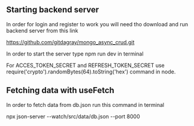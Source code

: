 ## Starting backend server
In order for login and register to work you will need tho download and run backend server from this link

https://github.com/gitdagray/mongo_async_crud.git 

In order to start the server type npm run dev in terminal

For ACCES_TOKEN_SECRET and REFRESH_TOKEN_SECRET use require('crypto').randomBytes(64).toString('hex') command in node.

## Fetching data with useFetch
In order to fetch data from db.json run this command in terminal

npx json-server --watch/src/data/db.json --port 8000
